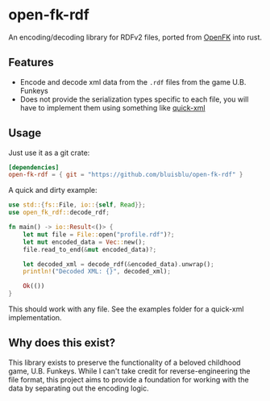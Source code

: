 # open-fk-rdf

An encoding/decoding library for RDFv2 files, ported from [OpenFK](https://github.com/GittyMac/OpenFK/) into rust.

## Features

- Encode and decode xml data from the `.rdf` files from the game U.B. Funkeys
- Does not provide the serialization types specific to each file, you will have to implement them using something like [quick-xml](https://github.com/tafia/quick-xml)

## Usage

Just use it as a git crate:
```toml
[dependencies]
open-fk-rdf = { git = "https://github.com/bluisblu/open-fk-rdf" }
```

A quick and dirty example:
```rs
use std::{fs::File, io::{self, Read}};
use open_fk_rdf::decode_rdf;

fn main() -> io::Result<()> {
    let mut file = File::open("profile.rdf")?;
    let mut encoded_data = Vec::new();
    file.read_to_end(&mut encoded_data)?;

    let decoded_xml = decode_rdf(&encoded_data).unwrap();
    println!("Decoded XML: {}", decoded_xml);

    Ok(())
}
```
This should work with any file. See the examples folder for a quick-xml implementation.

## Why does this exist?

This library exists to preserve the functionality of a beloved childhood game, U.B. Funkeys. While I can't take credit for reverse-engineering the file format, this project aims to provide a foundation for working with the data by separating out the encoding logic.